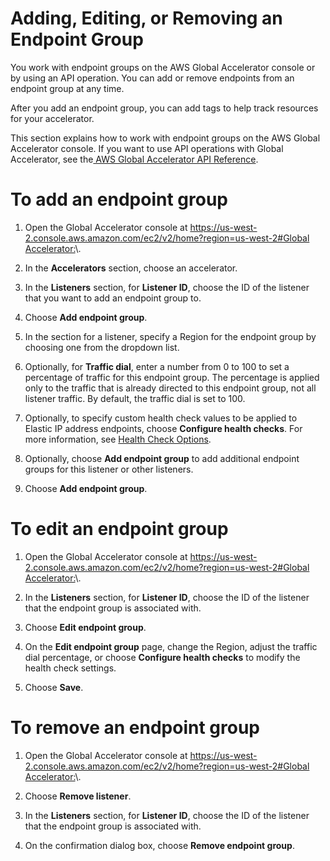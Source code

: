 # Adding, Editing, or Removing an Endpoint Group<a name="about-endpoint-groups.create-endpoint-group"></a>

You work with endpoint groups on the AWS Global Accelerator console or by using an API operation\. You can add or remove endpoints from an endpoint group at any time\.

After you add an endpoint group, you can add tags to help track resources for your accelerator\.

This section explains how to work with endpoint groups on the AWS Global Accelerator console\. If you want to use API operations with Global Accelerator, see the[ AWS Global Accelerator API Reference](https://docs.aws.amazon.com/global-accelerator/latest/api/Welcome.html)\.

# To add an endpoint group

1. Open the Global Accelerator console at [ https://us\-west\-2\.console\.aws\.amazon\.com/ec2/v2/home?region=us\-west\-2\#Global Accelerator:](https://us-west-2.console.aws.amazon.com/ec2/v2/home?region=us-west-2#GlobalAccelerator:)\. 

1. In the **Accelerators** section, choose an accelerator\.

1. In the **Listeners** section, for **Listener ID**, choose the ID of the listener that you want to add an endpoint group to\.

1. Choose **Add endpoint group**\.

1. In the section for a listener, specify a Region for the endpoint group by choosing one from the dropdown list\.

1. Optionally, for **Traffic dial**, enter a number from 0 to 100 to set a percentage of traffic for this endpoint group\. The percentage is applied only to the traffic that is already directed to this endpoint group, not all listener traffic\. By default, the traffic dial is set to 100\.

1. Optionally, to specify custom health check values to be applied to Elastic IP address endpoints, choose **Configure health checks**\. For more information, see [Health Check Options](about-endpoint-groups-health-check-options.md)\.

1. Optionally, choose **Add endpoint group** to add additional endpoint groups for this listener or other listeners\.

1. Choose **Add endpoint group**\.

# To edit an endpoint group

1. Open the Global Accelerator console at [ https://us\-west\-2\.console\.aws\.amazon\.com/ec2/v2/home?region=us\-west\-2\#Global Accelerator:](https://us-west-2.console.aws.amazon.com/ec2/v2/home?region=us-west-2#GlobalAccelerator:)\. 

1. In the **Listeners** section, for **Listener ID**, choose the ID of the listener that the endpoint group is associated with\.

1. Choose **Edit endpoint group**\.

1. On the **Edit endpoint group** page, change the Region, adjust the traffic dial percentage, or choose **Configure health checks** to modify the health check settings\.

1. Choose **Save**\.

# To remove an endpoint group

1. Open the Global Accelerator console at [ https://us\-west\-2\.console\.aws\.amazon\.com/ec2/v2/home?region=us\-west\-2\#Global Accelerator:](https://us-west-2.console.aws.amazon.com/ec2/v2/home?region=us-west-2#GlobalAccelerator:)\. 

1. Choose **Remove listener**\.

1. In the **Listeners** section, for **Listener ID**, choose the ID of the listener that the endpoint group is associated with\.

1. On the confirmation dialog box, choose **Remove endpoint group**\.